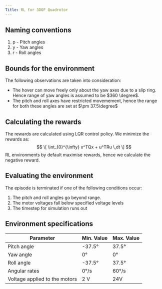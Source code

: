 ```yaml
---
Title: RL for 3DOF Quadrotor
---
```


## Naming conventions

1. p - Pitch angles
2. y - Yaw angles
3. r - Roll angles

## Bounds for the environment

The following observations are taken into consideration:

* The hover can move freely only about the yaw axes due to a slip ring. Hence range of yaw angles is assumed to be $360 \degree$.
* The pitch and roll axes have restricted movemement, hence the range for both these angles are set at $\pm 37.5\degree$

## Calculating the rewards

The rewards are calculated using LQR control policy. We minimize the rewards as:
$$
\[ \int_{0}^{\infty} x^TQx + u^TRu \,dt \]
$$
RL environments by default maximise rewards, hence we calculate the negative reward.

## Evaluating the environment

The episode is terminated if one of the following conditions occur:

1. The pitch and roll angles go beyond range.
2. The motor voltages fall below specified voltage levels
3. The timestep for simulation runs out

## Environment specifications
|Parameter|Min. Value|Max. Value|
|---------|----------|----------|
|Pitch angle|-37.5&deg;|37.5&deg;|
|Yaw angle|0&deg;|0&deg;|
|Roll angle|-37.5&deg;|37.5&deg;|
|Angular rates|0&deg;/s|60&deg;/s|
|Voltage applied to the motors|2 V| 24V|